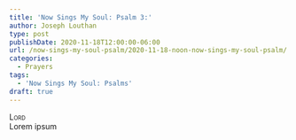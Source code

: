 ```yaml
---
title: 'Now Sings My Soul: Psalm 3:'
author: Joseph Louthan
type: post
publishDate: 2020-11-18T12:00:00-06:00
url: /now-sings-my-soul-psalm/2020-11-18-noon-now-sings-my-soul-psalm/
categories:
  - Prayers
tags:
  - 'Now Sings My Soul: Psalms'
draft: true
---
```


</pre>
<div style="font-variant: small-caps;">Lord</div>
Lorem ipsum
</pre>
